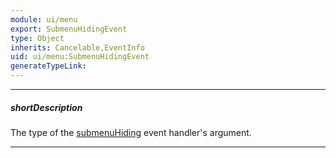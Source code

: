 ```yaml
---
module: ui/menu
export: SubmenuHidingEvent
type: Object
inherits: Cancelable,EventInfo
uid: ui/menu:SubmenuHidingEvent
generateTypeLink: 
---
```

---
##### shortDescription
The type of the [submenuHiding]({basewidgetpath}/Events/#submenuHiding) event handler's argument.

---
<!-- Description goes here -->